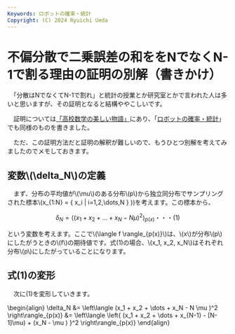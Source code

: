 ```yaml
---
Keywords: ロボットの確率・統計
Copyright: (C) 2024 Ryuichi Ueda
---
```


# 不偏分散で二乗誤差の和ををNでなくN-1で割る理由の証明の別解（書きかけ）

　「分散はNでなくてN-1で割れ」と統計の授業とか研究室とかで言われた人は多いと思いますが、その証明となると結構ややこしいです。

　証明については[「高校数学の美しい物語」](https://manabitimes.jp/math/1035)にあり、「[ロボットの確率・統計](https://amzn.to/4eYBEk4)」でも同様のものを書きました。

　ただ、この証明方法だと証明の解釈が難しいので、もうひとつ別解を考えてみましたのでメモしておきます。

## 変数\\(\delta_N\\)の定義


　まず、分布の平均値が\\(\mu\\)のある分布\\(p\\)から独立同分布でサンプリングされた標本\\(x_{1:N} = \{ x_i | i=1,2,\dots,N \} \))を考えます。この標本から、

$$\delta_N = \left\langle (x_1 + x_2 + \dots + x_N - N \mu )^2 \right\rangle_{p(x)}\text{・・・(1)}$$
 
という変数を考えます。ここで\\(\langle f \rangle_{p(x)}\\)は、\\(x\\)が分布\\(p\\)にしたがうときの\\(f\\)の期待値です。式(1)の場合、\\(x_1, x_2, x_N\\)はそれぞれ分布\\(p\\)にしたがっていることになります。

## 式(1)の変形

　次に(1)を変形していきます。

\begin{align}
\delta_N &= \left\langle (x_1 + x_2 + \dots + x_N - N \mu )^2 \right\rangle_{p(x)}
&= \left\langle \left\{ (x_1 + x_2 + \dots + x_{N-1} - [N-1]\mu) + (x_N - \mu ) \}^2 \right\rangle_{p(x)}
\end{align}

